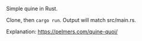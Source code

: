 Simple quine in Rust.

Clone, then `cargo run`.
Output will match src/main.rs.

Explanation: https://pelmers.com/quine-quoi/
